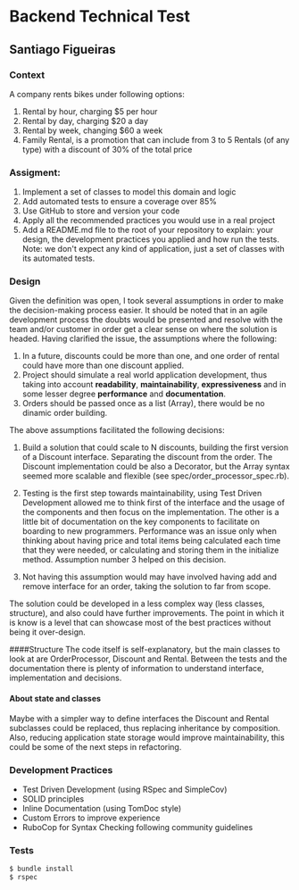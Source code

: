# Backend Technical Test
## Santiago Figueiras

### Context
A company rents bikes under following options:
1. Rental by hour, charging $5 per hour
2. Rental by day, charging $20 a day
3. Rental by week, changing $60 a week
4. Family Rental, is a promotion that can include from 3 to 5 Rentals (of any type) with a
discount of 30% of the total price

### Assigment:
1. Implement a set of classes to model this domain and logic
2. Add automated tests to ensure a coverage over 85%
3. Use GitHub to store and version your code
4. Apply all the recommended practices you would use in a real project
5. Add a README.md file to the root of your repository to explain: your design, the development
practices you applied and how run the tests.
Note: we don't expect any kind of application, just a set of classes with its automated tests.

### Design
Given the definition was open, I took several assumptions in order to make 
the decision-making process easier. It should be noted that in an agile 
development process the doubts would be presented and resolve with the
team and/or customer in order get a clear sense on where the solution is headed.
Having clarified the issue, the assumptions where the following:

1. In a future, discounts could be more than one, and one order of rental
could have more than one discount applied.
2. Project should simulate a real world application development, thus
taking into account **readability**, **maintainability**, **expressiveness** and in 
some lesser degree **performance** and **documentation**.
3. Orders should be passed once as a list (Array), there would be no dinamic
order building.

The above assumptions facilitated the following decisions:

1. Build a solution that could scale to N discounts, building the first
version of a Discount interface. Separating the discount from the order.
The Discount implementation could be also a Decorator, but the Array syntax
seemed more scalable and flexible (see spec/order_processor_spec.rb).

2. Testing is the first step towards maintainability, using Test Driven 
Development allowed me to think first of the interface and the usage
of the components and then focus on the implementation. The other is 
a little bit of documentation on the key components to facilitate on boarding to
new programmers. Performance was an issue only when thinking about having
price and total items being calculated each time that they were needed, or calculating and
storing them in the initialize method. Assumption number 3 helped on this decision.

3. Not having this assumption would may have involved having add and remove
interface for an order, taking the solution to far from scope.

The solution could be developed in a less complex way (less classes, 
structure), and also could have further improvements. The point in 
which it is know is a level that can showcase most of the best 
practices without being it over-design.

####Structure
The code itself is self-explanatory, but the main classes to look at
are OrderProcessor, Discount and Rental. Between the tests and the documentation
there is plenty of information to understand interface, implementation
and decisions.

#### About state and classes
Maybe with a simpler way to define interfaces the Discount
and Rental subclasses could be replaced, thus replacing inheritance
by composition.
Also, reducing application state storage would improve maintainability,
this could be some of the next steps in refactoring.

### Development Practices

- Test Driven Development (using RSpec and SimpleCov)
- SOLID principles
- Inline Documentation (using TomDoc style)
- Custom Errors to improve experience
- RuboCop for Syntax Checking following community guidelines

### Tests
```bash
$ bundle install
$ rspec
```
